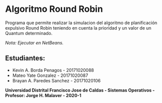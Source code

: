 # Algoritmo Round Robin
 Programa que permite realizar la simulacion del algoritmo de planificación expulsivo Round Robin teniendo en cuenta la prioridad y un valor de un Quantum determinado.

*Nota: Ejecutar en NetBeans.*

## Estudiantes:
- Kevin A. Borda Penagos - 20171020088
- Mateo Yate Gonzalez - 20171020087
- Brayan A. Paredes Sanchez - 20171020106

**Universidad Distrital Francisco Jose de Caldas - Sistemas Operativos - Profesor: Jorge H. Malaver - 2020-1**
